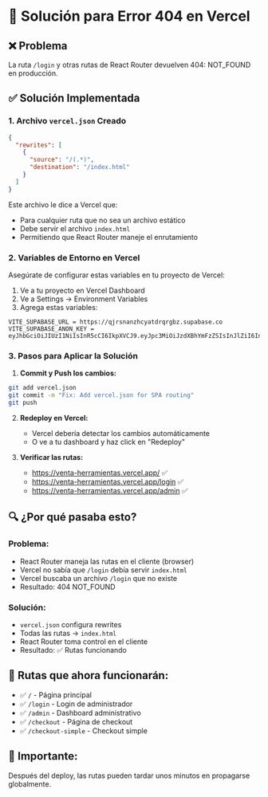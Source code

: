 # 🚀 Solución para Error 404 en Vercel

## ❌ Problema
La ruta `/login` y otras rutas de React Router devuelven 404: NOT_FOUND en producción.

## ✅ Solución Implementada

### 1. Archivo `vercel.json` Creado
```json
{
  "rewrites": [
    {
      "source": "/(.*)",
      "destination": "/index.html"
    }
  ]
}
```

Este archivo le dice a Vercel que:
- Para cualquier ruta que no sea un archivo estático
- Debe servir el archivo `index.html` 
- Permitiendo que React Router maneje el enrutamiento

### 2. Variables de Entorno en Vercel

Asegúrate de configurar estas variables en tu proyecto de Vercel:

1. Ve a tu proyecto en Vercel Dashboard
2. Ve a Settings → Environment Variables
3. Agrega estas variables:

```
VITE_SUPABASE_URL = https://qjrsnanzhcyatdrqrgbz.supabase.co
VITE_SUPABASE_ANON_KEY = eyJhbGciOiJIUzI1NiIsInR5cCI6IkpXVCJ9.eyJpc3MiOiJzdXBhYmFzZSIsInJlZiI6InFqcnNuYW56aGN5YXRkcnFyZ2J6Iiwicm9sZSI6ImFub24iLCJpYXQiOjE3NTU0Njc0MTAsImV4cCI6MjA3MTA0MzQxMH0.WiHa_G7M9bQbBeTuC4fqKychjNGga0nXUcm9M4K3vbw
```

### 3. Pasos para Aplicar la Solución

1. **Commit y Push los cambios:**
```bash
git add vercel.json
git commit -m "Fix: Add vercel.json for SPA routing"
git push
```

2. **Redeploy en Vercel:**
   - Vercel debería detectar los cambios automáticamente
   - O ve a tu dashboard y haz click en "Redeploy"

3. **Verificar las rutas:**
   - https://venta-herramientas.vercel.app/ ✅
   - https://venta-herramientas.vercel.app/login ✅
   - https://venta-herramientas.vercel.app/admin ✅

## 🔍 ¿Por qué pasaba esto?

### Problema:
- React Router maneja las rutas en el cliente (browser)
- Vercel no sabía que `/login` debía servir `index.html`
- Vercel buscaba un archivo `/login` que no existe
- Resultado: 404 NOT_FOUND

### Solución:
- `vercel.json` configura rewrites
- Todas las rutas → `index.html`
- React Router toma control en el cliente
- Resultado: ✅ Rutas funcionando

## 🎯 Rutas que ahora funcionarán:
- ✅ `/` - Página principal
- ✅ `/login` - Login de administrador
- ✅ `/admin` - Dashboard administrativo
- ✅ `/checkout` - Página de checkout
- ✅ `/checkout-simple` - Checkout simple

## 🚨 Importante:
Después del deploy, las rutas pueden tardar unos minutos en propagarse globalmente.
